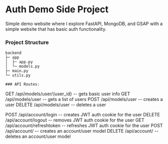 # Auth Demo Side Project

Simple demo website where I explore FastAPI, MongoDB, and GSAP
with a simple website that has basic auth functionality.

### Project Structure
```
backend
├─ app
│  ├─ app.py
│  └─ models.py
├─ main.py
└─ utils.py

### API Routes:
```
GET /api/models/user/{user_id} -- gets basic user info
GET /api/models/user -- gets a list of users
POST /api/models/user -- creates a user
DELETE /api/models/user -- deletes a user

POST /api/account/login -- creates JWT auth cookie for the user
DELETE /api/account/logout -- removes JWT auth cookie for the user
GET /api/account/refreshtoken -- refreshes JWT auth cookie for the user
POST /api/account/ -- creates an account/user model
DELETE /api/account/ -- deletes an account/user model
```